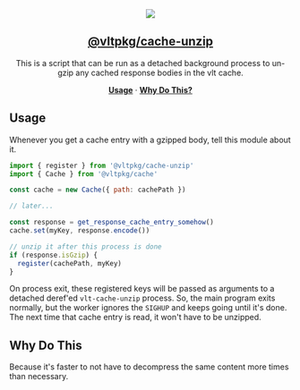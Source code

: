 <section align="center">
    <a href="https://www.vlt.sh">
        <img src="https://github.com/user-attachments/assets/2772ef7c-9a0e-4bbc-8581-6055ffe17eaf" />
        <h1 align="center">
            <strong>@vltpkg/cache-unzip</strong>
        </h1>
    </a>
</section>

<p align="center">
This is a script that can be run as a detached background process to un-gzip any cached response bodies in the vlt cache.
</p>

<p align="center">
  <a href="#usage"><strong>Usage</strong></a>
	·
  <a href="#why-do-this"><strong>Why Do This?</strong></a>
</p>

## Usage

Whenever you get a cache entry with a gzipped body, tell this
module about it.

```js
import { register } from '@vltpkg/cache-unzip'
import { Cache } from '@vltpkg/cache'

const cache = new Cache({ path: cachePath })

// later...

const response = get_response_cache_entry_somehow()
cache.set(myKey, response.encode())

// unzip it after this process is done
if (response.isGzip) {
  register(cachePath, myKey)
}
```

On process exit, these registered keys will be passed as arguments to a detached deref'ed `vlt-cache-unzip` process. So,
the main program exits normally, but the worker ignores the `SIGHUP` and keeps going until it's done. The next time that
cache entry is read, it won't have to be unzipped.

## Why Do This

Because it's faster to not have to decompress the same content more times than necessary.
